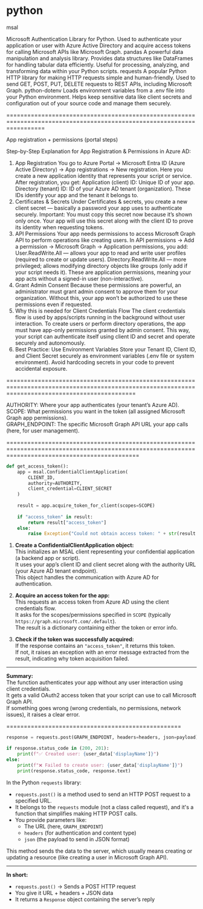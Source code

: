 # python

msal

Microsoft Authentication Library for Python.
Used to authenticate your application or user with Azure Active Directory and acquire access tokens for calling Microsoft APIs like Microsoft Graph.
pandas
A powerful data manipulation and analysis library.
Provides data structures like DataFrames for handling tabular data efficiently.
Useful for processing, analyzing, and transforming data within your Python scripts.
requests
A popular Python HTTP library for making HTTP requests simple and human-friendly.
Used to send GET, POST, PUT, DELETE requests to REST APIs, including Microsoft Graph.
python-dotenv
Loads environment variables from a .env file into your Python environment.
Helps keep sensitive data like client secrets and configuration out of your source code and manage them securely.

=======================================================================================================================

App registration + permissions (portal steps)

Step-by-Step Explanation for App Registration & Permissions in Azure AD:
1. App Registration
You go to Azure Portal → Microsoft Entra ID (Azure Active Directory) → App registrations → New registration.
Here you create a new application identity that represents your script or service.
After registration, you get:
Application (client) ID: Unique ID of your app.
Directory (tenant) ID: ID of your Azure AD tenant (organization).
These IDs identify your app and the tenant it belongs to.
2. Certificates & Secrets
Under Certificates & secrets, you create a new client secret — basically a password your app uses to authenticate securely.
Important: You must copy this secret now because it’s shown only once.
Your app will use this secret along with the client ID to prove its identity when requesting tokens.
3. API Permissions
Your app needs permissions to access Microsoft Graph API to perform operations like creating users.
In API permissions → Add a permission → Microsoft Graph → Application permissions, you add:
User.ReadWrite.All — allows your app to read and write user profiles (required to create or update users).
Directory.ReadWrite.All — more privileged; allows modifying directory objects like groups (only add if your script needs it).
These are application permissions, meaning your app acts without a signed-in user (non-interactive).
4. Grant Admin Consent
Because these permissions are powerful, an administrator must grant admin consent to approve them for your organization.
Without this, your app won’t be authorized to use these permissions even if requested.
5. Why this is needed for Client Credentials Flow
The client credentials flow is used by apps/scripts running in the background without user interaction.
To create users or perform directory operations, the app must have app-only permissions granted by admin consent.
This way, your script can authenticate itself using client ID and secret and operate securely and autonomously.
6. Best Practice: Use Environment Variables
Store your Tenant ID, Client ID, and Client Secret securely as environment variables (.env file or system environment).
Avoid hardcoding secrets in your code to prevent accidental exposure.

=================================================================================================================================================

AUTHORITY: Where your app authenticates (your tenant’s Azure AD).  
SCOPE: What permissions you want in the token (all assigned Microsoft Graph app permissions).  
GRAPH_ENDPOINT: The specific Microsoft Graph API URL your app calls (here, for user management).

==================================================================================================================================================

```python
def get_access_token():
    app = msal.ConfidentialClientApplication(
        CLIENT_ID,
        authority=AUTHORITY,
        client_credential=CLIENT_SECRET
    )
    
    result = app.acquire_token_for_client(scopes=SCOPE)
    
    if "access_token" in result:
        return result["access_token"]
    else:
        raise Exception("Could not obtain access token: " + str(result.get("error_description", "Unknown error")))
```

1. **Create a ConfidentialClientApplication object:**  
This initializes an MSAL client representing your confidential application (a backend app or script).  
It uses your app’s client ID and client secret along with the authority URL (your Azure AD tenant endpoint).  
This object handles the communication with Azure AD for authentication.

2. **Acquire an access token for the app:**  
This requests an access token from Azure AD using the client credentials flow.  
It asks for the scopes/permissions specified in `SCOPE` (typically `https://graph.microsoft.com/.default`).  
The result is a dictionary containing either the token or error info.

3. **Check if the token was successfully acquired:**  
If the response contains an `"access_token"`, it returns this token.  
If not, it raises an exception with an error message extracted from the result, indicating why token acquisition failed.

---

**Summary:**  
The function authenticates your app without any user interaction using client credentials.  
It gets a valid OAuth2 access token that your script can use to call Microsoft Graph API.  
If something goes wrong (wrong credentials, no permissions, network issues), it raises a clear error.


==================================================

```python
response = requests.post(GRAPH_ENDPOINT, headers=headers, json=payload)

if response.status_code in (200, 201):
    print(f"✅ Created user: {user_data['displayName']}")
else:
    print(f"❌ Failed to create user: {user_data['displayName']}")
    print(response.status_code, response.text)
```

In the Python `requests` library:

- `requests.post()` is a method used to send an HTTP POST request to a specified URL.  
- It belongs to the `requests` module (not a class called request), and it's a function that simplifies making HTTP POST calls.  
- You provide parameters like:  
  - The URL (here, `GRAPH_ENDPOINT`)  
  - `headers` (for authentication and content type)  
  - `json` (the payload to send in JSON format)  

This method sends the data to the server, which usually means creating or updating a resource (like creating a user in Microsoft Graph API).

---

**In short:**  
- `requests.post()` → Sends a POST HTTP request  
- You give it URL + headers + JSON data  
- It returns a `Response` object containing the server’s reply
